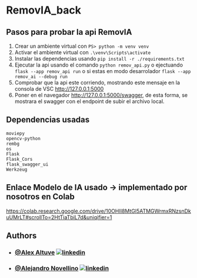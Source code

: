 # RemovIA_back

## Pasos para probar la api RemovIA

1.  Crear un ambiente virtual con `PS> python -m venv venv`
2.  Activar el ambiente virtual con `.\venv\Scripts\activate`
3.  Instalar las dependencias usando `pip install -r ./requirements.txt`
5.  Ejecutar la api usando el comando `python remov_api.py` o ejectuando `flask --app remov_api run` o si estas en modo desarrolador `flask --app remov_ai --debug run`
6.  Comprobar que la api este corriendo, mostrando este mensaje en la consola de VSC http://127.0.0.1:5000
7.  Poner en el navegador http://127.0.0.1:5000/swagger, de esta forma, se mostrara el swagger con el endpoint de subir el archivo local.


## Dependencias usadas 
    moviepy
    opencv-python
    rembg
    os
    Flask
    Flask_Cors
    flask_swagger_ui
    Werkzeug

   
## Enlace Modelo de IA usado -> implementado por nosotros en Colab

https://colab.research.google.com/drive/10OHII8MtGl5ATMGWrmxRNzsnDkuUMrLT#scrollTo=2HtTiaTbiL7d&uniqifier=1


## Authors

- ### [@Alex Altuve](https://github.com/Alex-Altuve)  [![linkedin](https://img.shields.io/badge/linkedin-0A66C2?style=for-the-badge&logo=linkedin&logoColor=white)](https://www.linkedin.com/in/alex-altuve-delgado-b1a212288/)
- ### [@Alejandro Novellino](https://github.com/AlejandroNovellino) [![linkedin](https://img.shields.io/badge/linkedin-0A66C2?style=for-the-badge&logo=linkedin&logoColor=white)]()

